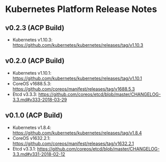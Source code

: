 # Kubernetes Platform Release Notes

## v0.2.3 (ACP Build)

- Kubernetes v1.10.3: https://github.com/kubernetes/kubernetes/releases/tag/v1.10.3

## v0.2.0 (ACP Build)

- Kubernetes v1.10.1: https://github.com/kubernetes/kubernetes/releases/tag/v1.10.1
- CoreOS v1688.5.3: https://github.com/coreos/manifest/releases/tag/v1688.5.3
- Etcd v3.3.3: https://github.com/coreos/etcd/blob/master/CHANGELOG-3.3.md#v333-2018-03-29

## v0.1.0 (ACP Build)

- Kubernetes v1.8.4: https://github.com/kubernetes/kubernetes/releases/tag/v1.8.4
- CoreOS v1632.2.1: https://github.com/coreos/manifest/releases/tag/v1632.2.1
- Etcd v3.3.1: https://github.com/coreos/etcd/blob/master/CHANGELOG-3.3.md#v331-2018-02-12
